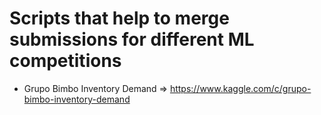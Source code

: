 # Scripts that help to merge submissions for different ML competitions
 * Grupo Bimbo Inventory Demand => https://www.kaggle.com/c/grupo-bimbo-inventory-demand